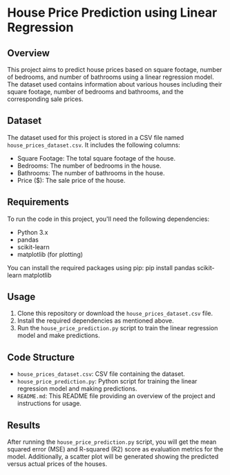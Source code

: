 # House Price Prediction using Linear Regression

## Overview
This project aims to predict house prices based on square footage, number of bedrooms, and number of bathrooms using a linear regression model. The dataset used contains information about various houses including their square footage, number of bedrooms and bathrooms, and the corresponding sale prices.

## Dataset
The dataset used for this project is stored in a CSV file named `house_prices_dataset.csv`. It includes the following columns:
- Square Footage: The total square footage of the house.
- Bedrooms: The number of bedrooms in the house.
- Bathrooms: The number of bathrooms in the house.
- Price ($): The sale price of the house.

## Requirements
To run the code in this project, you'll need the following dependencies:
- Python 3.x
- pandas
- scikit-learn
- matplotlib (for plotting)

You can install the required packages using pip:
pip install pandas scikit-learn matplotlib

## Usage
1. Clone this repository or download the `house_prices_dataset.csv` file.
2. Install the required dependencies as mentioned above.
3. Run the `house_price_prediction.py` script to train the linear regression model and make predictions.

## Code Structure
- `house_prices_dataset.csv`: CSV file containing the dataset.
- `house_price_prediction.py`: Python script for training the linear regression model and making predictions.
- `README.md`: This README file providing an overview of the project and instructions for usage.

## Results
After running the `house_price_prediction.py` script, you will get the mean squared error (MSE) and R-squared (R2) score as evaluation metrics for the model. Additionally, a scatter plot will be generated showing the predicted versus actual prices of the houses.

